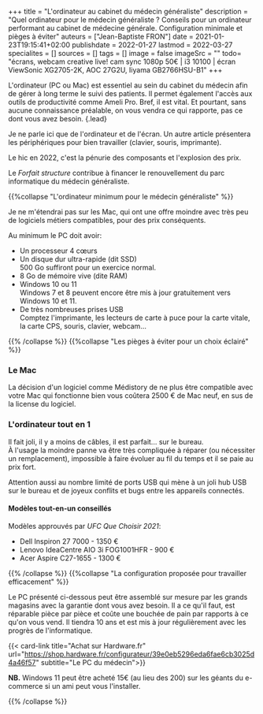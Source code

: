 +++
title = "L'ordinateur au cabinet du médecin généraliste"
description = "Quel ordinateur pour le médecin généraliste ? Conseils pour un ordinateur performant au cabinet de médecine générale. Configuration minimale et pièges à éviter"
auteurs = ["Jean-Baptiste FRON"]
date = 2021-01-23T19:15:41+02:00
publishdate = 2022-01-27
lastmod = 2022-03-27
specialites = []
sources = []
tags = []
image = false
imageSrc = ""
todo= "écrans, webcam creative live! cam sync 1080p 50€ | i3 10100 | écran ViewSonic XG2705-2K, AOC 27G2U, Iiyama GB2766HSU-B1"
+++

L'ordinateur (PC ou Mac) est essentiel au sein du cabinet du médecin afin de gérer à long terme le suivi des patients. Il permet également l'accès aux outils de productivité comme Ameli Pro. Bref, il est vital. Et pourtant, sans aucune connaissance préalable, on vous vendra ce qui rapporte, pas ce dont vous avez besoin.
{.lead}

Je ne parle ici que de l'ordinateur et de l'écran. Un autre article présentera les périphériques pour bien travailler (clavier, souris, imprimante).

Le hic en 2022, c'est la pénurie des composants et l'explosion des prix.

Le *Forfait structure* contribue à financer le renouvellement du parc informatique du médecin généraliste.

{{%collapse "L'ordinateur minimum pour le médecin généraliste" %}}

Je ne m'étendrai pas sur les Mac, qui ont une offre moindre avec très peu de logiciels métiers compatibles, pour des prix conséquents.

Au minimum le PC doit avoir:

- Un processeur 4 cœurs
- Un disque dur ultra-rapide (dit SSD)  
500 Go suffiront pour un exercice normal.
- 8 Go de mémoire vive (dite RAM)
- Windows 10 ou 11  
Windows 7 et 8 peuvent encore être mis à jour gratuitement vers Windows 10 et 11.
- De très nombreuses prises USB  
Comptez l'imprimante, les lecteurs de carte à puce pour la carte vitale, la carte CPS, souris, clavier, webcam...

{{% /collapse %}}
{{%collapse "Les pièges à éviter pour un choix éclairé" %}}

### Le Mac

La décision d'un logiciel comme Médistory de ne plus être compatible avec votre Mac qui fonctionne bien vous coûtera 2500 € de Mac neuf, en sus de la license du logiciel.

### L'ordinateur tout en 1

Il fait joli, il y a moins de câbles, il est parfait... sur le bureau.  
À l'usage la moindre panne va être très compliquée à réparer (ou nécessiter un remplacement), impossible à faire évoluer au fil du temps et il se paie au prix fort.

Attention aussi au nombre limité de ports USB qui mène à un joli hub USB sur le bureau et de joyeux conflits et bugs entre les appareils connectés.

#### Modèles tout-en-un conseillés

Modèles approuvés par *UFC Que Choisir 2021*:

- Dell Inspiron 27 7000 - 1350 €
- Lenovo IdeaCentre AIO 3i FOG1001HFR - 900 €
- Acer Aspire C27-1655 - 1300 €

{{% /collapse %}}
{{%collapse "La configuration proposée pour travailler efficacement" %}}

Le PC présenté ci-dessous peut être assemblé sur mesure par les grands magasins avec la garantie dont vous avez besoin. Il a ce qu'il faut, est réparable pièce par pièce et coûte une bouchée de pain par rapports à ce qu'on vous vend. Il tiendra 10 ans et est mis à jour régulièrement avec les progrès de l'informatique.

{{< card-link title="Achat sur Hardware.fr" url="https://shop.hardware.fr/configurateur/39e0eb5296eda6fae6cb3025d4a46f57" subtitle="Le PC du médecin">}}

**NB.** Windows 11 peut être acheté 15€ (au lieu des 200) sur les géants du e-commerce si un ami peut vous l'installer.

{{% /collapse %}}
